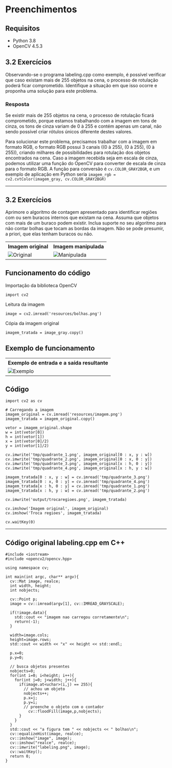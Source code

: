 # Preenchimentos

## Requisitos
- Python 3.8
- OpenCV 4.5.3

## 3.2 Exercícios
Observando-se o programa labeling.cpp como exemplo, é possível verificar que caso existam mais de 255 objetos na cena, o processo de rotulação poderá ficar comprometido. Identifique a situação em que isso ocorre e proponha uma solução para este problema.

### Resposta
Se existir mais de 255 objetos na cena, o processo de rotulação ficará comprometido, porque estamos trabalhando com a imagem em tons de cinza, os tons de cinza variam de 0 à 255 e contém apenas um canal, não sendo possível criar rótulos únicos diferente destes valores.

Para solucionar este problema, precisamos trabalhar com a imagem em formato RGB, o formato RGB possui 3 canais ((0 à 255), (0 à 255), (0 à 255)), criando milhares de possibilidades para rotulação dos objetos encontrados na cena.
Caso a imagem recebida seja em escala de cinza, podemos utilizar uma função do OpenCV para converter de escala de cinza para o formato RGB.
A função para conversão é ```cv.COLOR_GRAY2BGR```, e um exemplo de aplicação em Python seria ```imagem_rgb = cv2.cvtColor(imagem_gray, cv.COLOR_GRAY2BGR)```



-------------------------------------------------------------------------------------------------------------------------------------------------------------

## 3.2 Exercícios
Aprimore o algoritmo de contagem apresentado para identificar regiões com ou sem buracos internos que existam na cena. Assuma que objetos com mais de um buraco podem existir. Inclua suporte no seu algoritmo para não contar bolhas que tocam as bordas da imagem. Não se pode presumir, a priori, que elas tenham buracos ou não.

<table>
    <tr>
        <th align="Center">Imagem original</th>
        <th align="Center">Imagem manipulada</th>
    </tr> 
    <tr>
        <td>
            <img title="Original" src="resources/imagem.png"/>
        </td>
        <td>
            <img title="Manipulada" src="output/trocaregioes.png"/>
        </td>
    </tr>
</table>

## Funcionamento do código

Importação da biblioteca OpenCV
```buildoutcfg
import cv2
```
Leitura da imagem
```buildoutcfg
image = cv2.imread('resources/bolhas.png')
```
Cópia da imagem original
```buildoutcfg
imagem_tratada = image_gray.copy()
```

## Exemplo de funcionamento

<table>
    <tr>
        <th align="Center">Exemplo de entrada e a saída resultante</th>
    </tr> 
    <tr>
        <td>
            <img title="Exemplo" src="tmp/exemplo_trocaregioes.png"/>
        </td>
    </tr>
</table>

## Código
```
import cv2 as cv

# Carregando a imagem
imagem_original = cv.imread('resources/imagem.png')
imagem_tratada = imagem_original.copy()

vetor = imagem_original.shape
w = int(vetor[0])
h = int(vetor[1])
x = int(vetor[0]/2)
y = int(vetor[1]/2)

cv.imwrite('tmp/quadrante_1.png', imagem_original[0 : x, y : w])
cv.imwrite('tmp/quadrante_2.png', imagem_original[0 : x, 0 : y])
cv.imwrite('tmp/quadrante_3.png', imagem_original[x : h, 0 : y])
cv.imwrite('tmp/quadrante_4.png', imagem_original[x : h, y : w])

imagem_tratada[0 : x, y : w] = cv.imread('tmp/quadrante_3.png')
imagem_tratada[0 : x, 0 : y] = cv.imread('tmp/quadrante_4.png')
imagem_tratada[x : h, 0 : y] = cv.imread('tmp/quadrante_1.png')
imagem_tratada[x : h, y : w] = cv.imread('tmp/quadrante_2.png')

cv.imwrite('output/trocaregioes.png', imagem_tratada)

cv.imshow('Imagem original', imagem_original)
cv.imshow('Troca regioes', imagem_tratada)

cv.waitKey(0)
```
---------------------------------------------------------------------------------------------------------------------------------------------------

## Código original labeling.cpp em C++ 

```
#include <iostream>
#include <opencv2/opencv.hpp>

using namespace cv;

int main(int argc, char** argv){
  cv::Mat image, realce;
  int width, height;
  int nobjects;

  cv::Point p;
  image = cv::imread(argv[1], cv::IMREAD_GRAYSCALE);

  if(!image.data){
    std::cout << "imagem nao carregou corretamente\n";
    return(-1);
  }

  width=image.cols;
  height=image.rows;
  std::cout << width << "x" << height << std::endl;

  p.x=0;
  p.y=0;

  // busca objetos presentes
  nobjects=0;
  for(int i=0; i<height; i++){
    for(int j=0; j<width; j++){
      if(image.at<uchar>(i,j) == 255){
        // achou um objeto
        nobjects++;
        p.x=j;
        p.y=i;
  		// preenche o objeto com o contador
		  cv::floodFill(image,p,nobjects);
      }
    }
  }
  std::cout << "a figura tem " << nobjects << " bolhas\n";
  cv::equalizeHist(image, realce);
  cv::imshow("image", image);
  cv::imshow("realce", realce);
  cv::imwrite("labeling.png", image);
  cv::waitKey();
  return 0;
}
```
